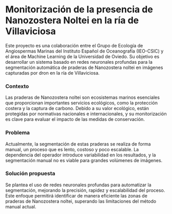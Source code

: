 # Monitorización de la presencia de Nanozostera Noltei en la ría de Villaviciosa

Este proyecto es una colaboración entre el Grupo de Ecología de Angiospermas Marinas del Instituto Español de Oceanografía (IEO-CSIC) y el área de Machine Learning de la Universidad de Oviedo. Su objetivo es desarrollar un sistema basado en redes neuronales profundas para la segmentación automática de praderas de Nanozostera noltei en imágenes capturadas por dron en la ría de Villaviciosa.

### Contexto
Las praderas de Nanozostera noltei son ecosistemas marinos esenciales que proporcionan importantes servicios ecológicos, como la protección costera y la captura de carbono. Debido a su valor ecológico, están protegidas por normativas nacionales e internacionales, y su monitorización es clave para evaluar el impacto de las medidas de conservación.

### Problema
Actualmente, la segmentación de estas praderas se realiza de forma manual, un proceso que es lento, costoso y poco escalable. La dependencia del operador introduce variabilidad en los resultados, y la segmentación manual no es viable para grandes volúmenes de imágenes.

### Solución propuesta
Se plantea el uso de redes neuronales profundas para automatizar la segmentación, mejorando la precisión, rapidez y escalabilidad del proceso. Este enfoque permitirá identificar de manera eficiente las zonas de praderas de Nanozostera noltei, superando las limitaciones del método manual actual.
